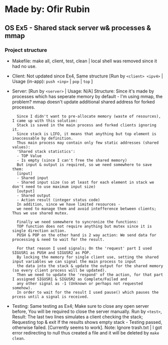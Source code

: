 # Made by: Ofir Rubin

## OS Ex5 - Shared stack server w& processes & mmap

### Project structure
- Makefile: make all, client, test, clean | local shell was removed since it had no use.
- Client: Not updated since Ex4, Same structure [Run by `<client> <ipv4>` | Usage (in-app): `push <inp>` | `pop` | `top` ]
- Server: [Run by `<server>` | Usage: N/A] 
	Structure:
		Since it's made by processes which has seperate memory by default -
		I'm using mmap, the problem? mmap doesn't update additional shared address for forked processes.
		
		Since I didn't want to pre-allocate memory (waste of resources), I came up with this solution:
		Stack is saved in the main process and forked clients ignoring it.
		Since stack is LIFO, it means that anything but top element is inaccessable by definition.
		Thus main process may contain only few static addresses (shared values):
		'Shared stack statistics':
		- TOP Value
		- Is empty (since I can't free the shared memory)
		But input & output is required, so we need somewhere to save them:
		[input]
		- Shared input
		- Shared input size (so at least for each element in stack we don't need to use maximum input size)
		[output]
		- Shared output
		- Action result (integer status code)
		In addition, since we have limited resources -
		we need to manage them and avoid intefference between clients; Thus we use shared mutex.
		
		Finally we need somewhere to syncronize the functions:
		TOP function does not require anything but mutex since it is single direction action.
		PUSH & POP on the other hand is 2 way action: We send data for processing & need to wait for the result.
		
		For that reason I used signals; On the 'request' part I used SIGUSR1 as PUSH and SIGUSR2 as POP.
		By locking the memory for single client use, setting the shared input variables we can signal the main process to input
		the data into the stack & update the output for the shared memory (so every client process will be updated).
		Then we need to update the 'respond' of the action, for that part I assigned SIGUSR1 & SIGUSR2 as Complete/Failed and
		any other signal as -1 (Unknown or perhaps not requested somehow).
		In order to wait for the result I used pause() which pauses the prcess until a signal is received.
- Testing: Same testing as Ex4; Make sure to close any open server before, You will be required to close the server manually.
	   Run by `<test>`, Result: The last two lines simulates a client checking the stack; Requesting top & exit
	   If the results shows empty stack - Testing passed, otherwise failed. [Currently seems to work].
	   Note: Ignore trash.txt | I got error redirecting to null thus created a file and it will be deleted by `make clean`.
		
